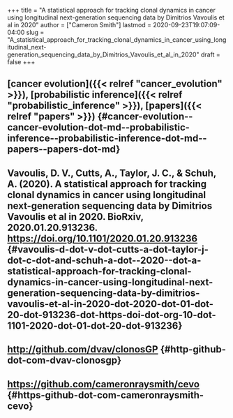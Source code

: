 +++
title = "A statistical approach for tracking clonal dynamics in cancer using longitudinal next-generation sequencing data by Dimitrios Vavoulis et al in 2020"
author = ["Cameron Smith"]
lastmod = 2020-09-23T19:07:09-04:00
slug = "A_statistical_approach_for_tracking_clonal_dynamics_in_cancer_using_longitudinal_next-generation_sequencing_data_by_Dimitrios_Vavoulis_et_al_in_2020"
draft = false
+++

## [cancer evolution]({{< relref "cancer_evolution" >}}), [probabilistic inference]({{< relref "probabilistic_inference" >}}), [papers]({{< relref "papers" >}}) {#cancer-evolution--cancer-evolution-dot-md--probabilistic-inference--probabilistic-inference-dot-md--papers--papers-dot-md}


## Vavoulis, D. V., Cutts, A., Taylor, J. C., & Schuh, A. (2020). A statistical approach for tracking clonal dynamics in cancer using longitudinal next-generation sequencing data by Dimitrios Vavoulis et al in 2020. <span class="underline"><span class="underline">BioRxiv</span></span>, 2020.01.20.913236. <https://doi.org/10.1101/2020.01.20.913236> {#vavoulis-d-dot-v-dot-cutts-a-dot-taylor-j-dot-c-dot-and-schuh-a-dot--2020--dot-a-statistical-approach-for-tracking-clonal-dynamics-in-cancer-using-longitudinal-next-generation-sequencing-data-by-dimitrios-vavoulis-et-al-in-2020-dot-2020-dot-01-dot-20-dot-913236-dot-https-doi-dot-org-10-dot-1101-2020-dot-01-dot-20-dot-913236}


## <http://github.com/dvav/clonosGP> {#http-github-dot-com-dvav-clonosgp}


## <https://github.com/cameronraysmith/cevo> {#https-github-dot-com-cameronraysmith-cevo}
